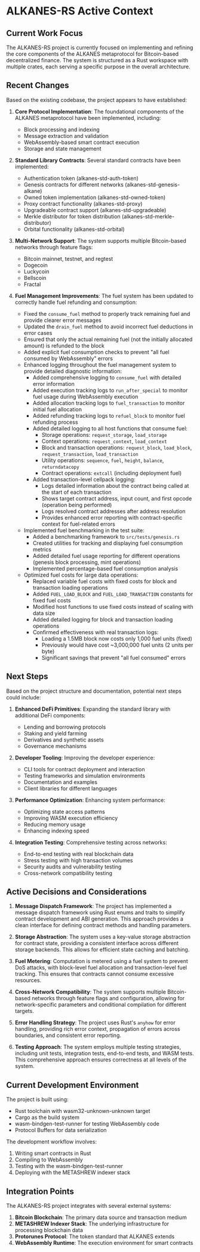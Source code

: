 # ALKANES-RS Active Context

## Current Work Focus

The ALKANES-RS project is currently focused on implementing and refining the core components of the ALKANES metaprotocol for Bitcoin-based decentralized finance. The system is structured as a Rust workspace with multiple crates, each serving a specific purpose in the overall architecture.

## Recent Changes

Based on the existing codebase, the project appears to have established:

1. **Core Protocol Implementation**: The foundational components of the ALKANES metaprotocol have been implemented, including:
   - Block processing and indexing
   - Message extraction and validation
   - WebAssembly-based smart contract execution
   - Storage and state management

2. **Standard Library Contracts**: Several standard contracts have been implemented:
   - Authentication token (alkanes-std-auth-token)
   - Genesis contracts for different networks (alkanes-std-genesis-alkane)
   - Owned token implementation (alkanes-std-owned-token)
   - Proxy contract functionality (alkanes-std-proxy)
   - Upgradeable contract support (alkanes-std-upgradeable)
   - Merkle distributor for token distribution (alkanes-std-merkle-distributor)
   - Orbital functionality (alkanes-std-orbital)

3. **Multi-Network Support**: The system supports multiple Bitcoin-based networks through feature flags:
   - Bitcoin mainnet, testnet, and regtest
   - Dogecoin
   - Luckycoin
   - Bellscoin
   - Fractal

4. **Fuel Management Improvements**: The fuel system has been updated to correctly handle fuel refunding and consumption:
   - Fixed the `consume_fuel` method to properly track remaining fuel and provide clearer error messages
   - Updated the `drain_fuel` method to avoid incorrect fuel deductions in error cases
   - Ensured that only the actual remaining fuel (not the initially allocated amount) is refunded to the block
   - Added explicit fuel consumption checks to prevent "all fuel consumed by WebAssembly" errors
   - Enhanced logging throughout the fuel management system to provide detailed diagnostic information:
     - Added comprehensive logging to `consume_fuel` with detailed error information
     - Added execution tracking logs to `run_after_special` to monitor fuel usage during WebAssembly execution
     - Added allocation tracking logs to `fuel_transaction` to monitor initial fuel allocation
     - Added refunding tracking logs to `refuel_block` to monitor fuel refunding process
     - Added detailed logging to all host functions that consume fuel:
       - Storage operations: `request_storage`, `load_storage`
       - Context operations: `request_context`, `load_context`
       - Block and transaction operations: `request_block`, `load_block`, `request_transaction`, `load_transaction`
       - Utility operations: `sequence`, `fuel`, `height`, `balance`, `returndatacopy`
       - Contract operations: `extcall` (including deployment fuel)
     - Added transaction-level cellpack logging:
       - Logs detailed information about the contract being called at the start of each transaction
       - Shows target contract address, input count, and first opcode (operation being performed)
       - Logs resolved contract addresses after address resolution
       - Provides enhanced error reporting with contract-specific context for fuel-related errors
   - Implemented fuel benchmarking in the test suite:
     - Added a benchmarking framework to `src/tests/genesis.rs`
     - Created utilities for tracking and displaying fuel consumption metrics
     - Added detailed fuel usage reporting for different operations (genesis block processing, mint operations)
     - Implemented percentage-based fuel consumption analysis
   - Optimized fuel costs for large data operations:
     - Replaced variable fuel costs with fixed costs for block and transaction loading operations
     - Added `FUEL_LOAD_BLOCK` and `FUEL_LOAD_TRANSACTION` constants for fixed fuel costs
     - Modified host functions to use fixed costs instead of scaling with data size
     - Added detailed logging for block and transaction loading operations
     - Confirmed effectiveness with real transaction logs:
       - Loading a 1.5MB block now costs only 1,000 fuel units (fixed)
       - Previously would have cost ~3,000,000 fuel units (2 units per byte)
       - Significant savings that prevent "all fuel consumed" errors

## Next Steps

Based on the project structure and documentation, potential next steps could include:

1. **Enhanced DeFi Primitives**: Expanding the standard library with additional DeFi components:
   - Lending and borrowing protocols
   - Staking and yield farming
   - Derivatives and synthetic assets
   - Governance mechanisms

2. **Developer Tooling**: Improving the developer experience:
   - CLI tools for contract deployment and interaction
   - Testing frameworks and simulation environments
   - Documentation and examples
   - Client libraries for different languages

3. **Performance Optimization**: Enhancing system performance:
   - Optimizing state access patterns
   - Improving WASM execution efficiency
   - Reducing memory usage
   - Enhancing indexing speed

4. **Integration Testing**: Comprehensive testing across networks:
   - End-to-end testing with real blockchain data
   - Stress testing with high transaction volumes
   - Security audits and vulnerability testing
   - Cross-network compatibility testing

## Active Decisions and Considerations

1. **Message Dispatch Framework**: The project has implemented a message dispatch framework using Rust enums and traits to simplify contract development and ABI generation. This approach provides a clean interface for defining contract methods and handling parameters.

2. **Storage Abstraction**: The system uses a key-value storage abstraction for contract state, providing a consistent interface across different storage backends. This allows for efficient state caching and batching.

3. **Fuel Metering**: Computation is metered using a fuel system to prevent DoS attacks, with block-level fuel allocation and transaction-level fuel tracking. This ensures that contracts cannot consume excessive resources.

4. **Cross-Network Compatibility**: The system supports multiple Bitcoin-based networks through feature flags and configuration, allowing for network-specific parameters and conditional compilation for different targets.

5. **Error Handling Strategy**: The project uses Rust's `anyhow` for error handling, providing rich error context, propagation of errors across boundaries, and consistent error reporting.

6. **Testing Approach**: The system employs multiple testing strategies, including unit tests, integration tests, end-to-end tests, and WASM tests. This comprehensive approach ensures correctness at all levels of the system.

## Current Development Environment

The project is built using:
- Rust toolchain with wasm32-unknown-unknown target
- Cargo as the build system
- wasm-bindgen-test-runner for testing WebAssembly code
- Protocol Buffers for data serialization

The development workflow involves:
1. Writing smart contracts in Rust
2. Compiling to WebAssembly
3. Testing with the wasm-bindgen-test-runner
4. Deploying with the METASHREW indexer stack

## Integration Points

The ALKANES-RS project integrates with several external systems:

1. **Bitcoin Blockchain**: The primary data source and transaction medium
2. **METASHREW Indexer Stack**: The underlying infrastructure for processing blockchain data
3. **Protorunes Protocol**: The token standard that ALKANES extends
4. **WebAssembly Runtime**: The execution environment for smart contracts